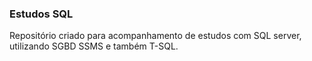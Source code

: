 ### Estudos SQL

Repositório criado para acompanhamento de estudos com SQL server, utilizando SGBD SSMS e também T-SQL.

